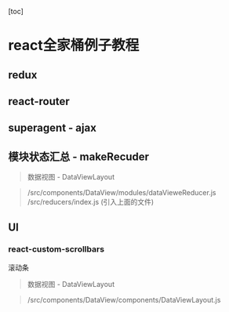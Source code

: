 
[toc]
# react全家桶例子教程


## redux

## react-router

## superagent - ajax

## 模块状态汇总 - makeRecuder 

> 数据视图 - DataViewLayout

> /src/components/DataView/modules/dataVieweReducer.js
> /src/reducers/index.js (引入上面的文件)


## UI

###  react-custom-scrollbars

滚动条  

> 数据视图 - DataViewLayout

> /src/components/DataView/components/DataViewLayout.js
